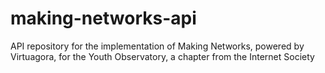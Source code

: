 # making-networks-api
API repository for the implementation of Making Networks, powered by Virtuagora, for the Youth Observatory, a chapter from the Internet Society
